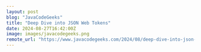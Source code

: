 ```yaml
---
layout: post
blog: "JavaCodeGeeks"
title: "Deep Dive into JSON Web Tokens"
date: 2024-08-27T16:42:00Z
image: images/javacodegeeks.png
remote_url: "https://www.javacodegeeks.com/2024/08/deep-dive-into-json-web-tokens.html"
---
```

